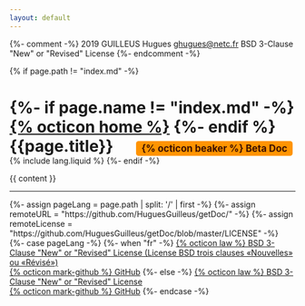 ```yaml
---
layout: default
---
```


{%- comment -%}
	2019 GUILLEUS Hugues <ghugues@netc.fr>
	BSD 3-Clause "New" or "Revised" License
{%- endcomment -%}

<style>
	svg.octicon{
		height: 1em !important;
		width: 1em !important;
	}
	#betaTag{
		background: #ff9400;
		color:#3e1300;
		padding: 0.3ex 1ex  ;
		font-size:60%;
		display: inline-block;
		border-radius: 0.5ex;
		margin-left: 2em;
	}
	#betaTag path {
		stroke:#3e1300;
		fill:#3e1300;
		stroke-width: 0.1;
	}
</style>

{% if page.path != "index.md" -%}
	<h1 style="margin-bottom:0px;">
		{%- if page.name != "index.md" -%}
			<a href="./">{% octicon home %}</a>
		{%- endif %}
		{{page.title}}
		<span id=betaTag>
			{% octicon beaker %} Beta Doc
		</span>
	</h1>
	{% include lang.liquid %}
{%- endif -%}

{{ content }}

<footer>
	<hr>
	{%- assign pageLang = page.path | split: '/' | first -%}
	{%- assign remoteURL = "https://github.com/HuguesGuilleus/getDoc/" -%}
	{%- assign remoteLicense = "https://github.com/HuguesGuilleus/getDoc/blob/master/LICENSE" -%}
	{%- case pageLang -%}
		{%- when "fr" -%}
		<a href="{{remoteLicense}}" title="License">
			{% octicon law %} BSD 3-Clause "New" or "Revised" License (License BSD trois clauses «Nouvelles» ou «Révisé»)
		</a><br>
		<a href="{{remoteURL}}" title="Dépôt GitHub">{% octicon mark-github %} GitHub</a>
		{%- else -%}
			<a href="{{remoteLicense}}" title="License">
				{% octicon law %} BSD 3-Clause "New" or "Revised" License
			</a><br>
			<a href="{{remoteURL}}" title="GitHub Repository">{% octicon mark-github %} GitHub</a>
	{%- endcase -%}
</footer>
